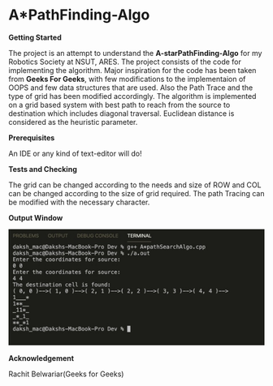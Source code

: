 # A*PathFinding-Algo

**Getting Started**

The project is an attempt to understand the **A-starPathFinding-Algo** for my Robotics Society at NSUT, ARES. The project consists of the code for implementing the algorithm. Major inspiration for the code has been taken from **Geeks For Geeks**, with few modifications to the implementaion of OOPS and few data structures that are used. Also the Path Trace and the type of grid has been modified accordingly. The algorithm is implemented on a grid based system with best path to reach from the source to destination which includes diagonal traversal. Euclidean distance is considered as the heuristic parameter.

**Prerequisites**

An IDE or any kind of text-editor will do!

**Tests and Checking**

The grid can be changed according to the needs and size of ROW and COL can be changed according to the size of grid required. The path Tracing can be modified with the necessary character.

**Output Window**

![output window](Image%2001-04-20%20at%2012.19%20AM.jpeg)

**Acknowledgement**

Rachit Belwariar(Geeks for Geeks)
